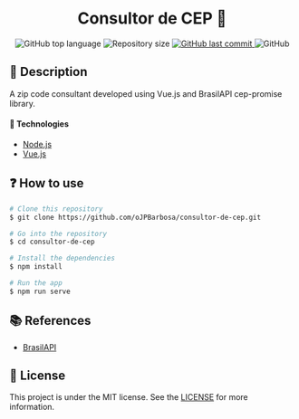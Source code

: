 <p align="center">
  <h1 align="center">Consultor de CEP 📍</h1>
</p>

<p align="center">
  <img alt="GitHub top language" src="https://img.shields.io/github/languages/top/oJPBarbosa/consultor-de-cep.svg">

  <img alt="Repository size" src="https://img.shields.io/github/repo-size/oJPBarbosa/consultor-de-cep.svg">

  <a href="https://github.com/oJPBarbosa/consultor-de-cep/commits/master">
    <img alt="GitHub last commit" src="https://img.shields.io/github/last-commit/oJPBarbosa/consultor-de-cep.svg">
  </a>

  <img alt="GitHub" src="https://img.shields.io/github/license/oJPBarbosa/consultor-de-cep.svg">
</p>

## 📃 Description
A zip code consultant developed using Vue.js and BrasilAPI cep-promise library.

#### 🚀 Technologies

- [Node.js](https://nodejs.org/)
- [Vue.js](https://vuejs.org/)

## ❓ How to use

```bash
# Clone this repository
$ git clone https://github.com/oJPBarbosa/consultor-de-cep.git

# Go into the repository
$ cd consultor-de-cep

# Install the dependencies
$ npm install

# Run the app
$ npm run serve

```

## 📚 References

- [BrasilAPI](https://github.com/BrasilAPI/)

## 📝 License
This project is under the MIT license. See the [LICENSE](https://github.com/oJPBarbosa/consultor-de-cep/blob/main/LICENSE) for more information.